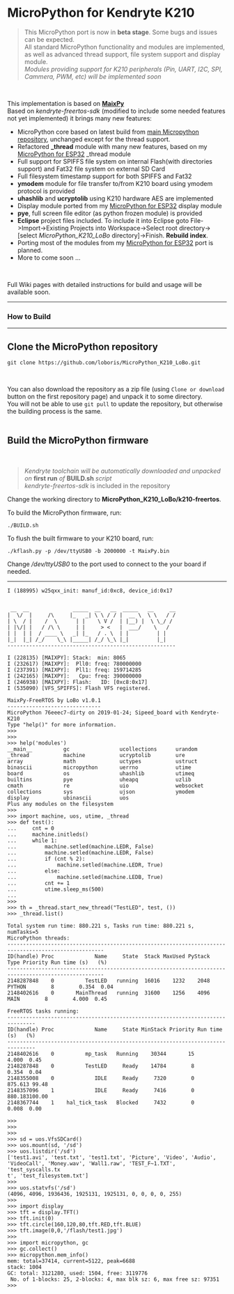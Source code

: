 # MicroPython for Kendryte K210


> This MicroPython port is now in **beta stage**. Some bugs and issues can be expected.<br>
> All standard MicroPython functionality and modules are implemented, as well as advanced thread support, file system support and display module.<br>
> *Modules providing support for K210 peripherals (Pin, UART, I2C, SPI, Cammera, PWM, etc) will be implemented soon*
> 

<br>

This implementation is based on [**MaixPy**](https://github.com/sipeed/MaixPy)<br>
Based on *kendryte-freertos-sdk* (modified to include some needed features not yet implemented) it brings many new features:

* MicroPython core based on latest build from [main Micropython repository](https://github.com/micropython/micropython), unchanged except for the thread support.
* Refactored **_thread** module with many new features, based on my [MicroPython for ESP32](https://github.com/loboris/MicroPython_ESP32_psRAM_LoBo/wiki/thread) _thread module
* Full support for SPIFFS file system on internal Flash(with directories support) and Fat32 file system on external SD Card
* Full filesystem timestamp support for both SPIFFS and Fat32
* **ymodem** module for file transfer to/from K210 board using ymodem protocol is provided
* **uhashlib** and **ucryptolib** using K210 hardware AES are implemented
* Display module ported from my [MicroPython for ESP32](https://github.com/loboris/MicroPython_ESP32_psRAM_LoBo/wiki/display) display module
* **pye**, full screen file editor (as python frozen module) is provided
* **Eclipse** project files included. To include it into Eclipse goto File->Import->Existing Projects into Workspace->Select root directory->[select *MicroPython_K210_LoBo* directory]->Finish. **Rebuild index**.
* Porting most of the modules from my [MicroPython for ESP32](https://github.com/loboris/MicroPython_ESP32_psRAM_LoBo/wiki) port is planned.
* More to come soon ...

<br>

Full Wiki pages with detailed instructions for build and usage will be available soon.

---

### How to Build

---

## Clone the MicroPython repository

```
git clone https://github.com/loboris/MicroPython_K210_LoBo.git
```

<br>

You can also download the repository as a zip file (using `Clone or download` button on the first repository page) and unpack it to some directory.<br>
You will not be able to use `git pull` to update the repository, but otherwise the building process is the same.
<br><br>

## Build the MicroPython firmware
<br>

> *Kendryte toolchain will be automatically downloaded and unpacked on* **first run** *of* **BUILD.sh** *script*<br>
> *kendryte-freertos-sdk* is included in the repository


Change the working directory to **MicroPython_K210_LoBo/k210-freertos**.

To build the MicroPython firmware, run:
```
./BUILD.sh
```

To flush the built firmware to your K210 board, run:
```
./kflash.py -p /dev/ttyUSB0 -b 2000000 -t MaixPy.bin
```

Change */dev/ttyUSB0* to the port used to connect to the your board if needed.

---

```
I (188995) w25qxx_init: manuf_id:0xc8, device_id:0x17


 __  __              _____  __   __  _____   __     __ 
|  \/  |     /\     |_   _| \ \ / / |  __ \  \ \   / /
| \  / |    /  \      | |    \ V /  | |__) |  \ \_/ / 
| |\/| |   / /\ \     | |     > <   |  ___/    \   /  
| |  | |  / ____ \   _| |_   / . \  | |         | |   
|_|  |_| /_/    \_\ |_____| /_/ \_\ |_|         |_|
------------------------------------------------------

I (228135) [MAIXPY]: Stack:  min: 8065
I (232617) [MAIXPY]:  Pll0: freq: 780000000
I (237391) [MAIXPY]:  Pll1: freq: 159714285
I (242165) [MAIXPY]:   Cpu: freq: 390000000
I (246938) [MAIXPY]: Flash:   ID: [0xc8:0x17]
I (535090) [VFS_SPIFFS]: Flash VFS registered.

MaixPy-FreeRTOS by LoBo v1.0.1
------------------------------
MicroPython 76eeec7-dirty on 2019-01-24; Sipeed_board with Kendryte-K210
Type "help()" for more information.
>>> 
>>> 
>>> help('modules')
__main__          gc                ucollections      urandom
_thread           machine           ucryptolib        ure
array             math              uctypes           ustruct
binascii          micropython       uerrno            utime
board             os                uhashlib          utimeq
builtins          pye               uheapq            uzlib
cmath             re                uio               websocket
collections       sys               ujson             ymodem
display           ubinascii         uos
Plus any modules on the filesystem
>>> 
>>> import machine, uos, utime, _thread
>>> def test():
...     cnt = 0
...     machine.initleds()
...     while 1:
...         machine.setled(machine.LEDR, False)
...         machine.setled(machine.LEDR, False)
...         if (cnt % 2):
...             machine.setled(machine.LEDR, True)
...         else:
...             machine.setled(machine.LEDB, True)
...         cnt += 1
...         utime.sleep_ms(500)
...
>>> 
>>> th = _thread.start_new_thread("TestLED", test, ())
>>> _thread.list()

Total system run time: 880.221 s, Tasks run time: 880.221 s, numTasks=5
MicroPython threads:
-----------------------------------------------------------------------------------------------------
ID(handle) Proc             Name     State  Stack MaxUsed PyStack    Type Priority Run time (s)   (%)
-----------------------------------------------------------------------------------------------------
2148287848    0          TestLED   running  16016    1232    2048  PYTHON        8        0.354  0.04
2148402616    0       MainThread   running  31600    1256    4096    MAIN        8        4.000  0.45

FreeRTOS tasks running:
-------------------------------------------------------------------------------
ID(handle) Proc             Name     State MinStack Priority Run time (s)   (%)
-------------------------------------------------------------------------------
2148402616    0          mp_task   Running    30344       15        4.000  0.45
2148287848    0          TestLED     Ready    14784        8        0.354  0.04
2148355008    0             IDLE     Ready     7320        0      875.613 99.48
2148357096    1             IDLE     Ready     7416        0      880.183100.00
2148367744    1    hal_tick_task   Blocked     7432        0        0.008  0.00

>>> 
>>> 
>>> 
>>> sd = uos.VfsSDCard()
>>> uos.mount(sd, '/sd')
>>> uos.listdir('/sd')
['test1.avi', 'test.txt', 'test1.txt', 'Picture', 'Video', 'Audio', 'VideoCall', 'Money.wav', 'Wall1.raw', 'TEST_F~1.TXT', 'test_syscalls.tx
t', 'test_filesystem.txt']
>>> 
>>> uos.statvfs('/sd')
(4096, 4096, 1936436, 1925131, 1925131, 0, 0, 0, 0, 255)
>>> 
>>> import display
>>> tft = display.TFT()
>>> tft.init(0)
>>> tft.circle(160,120,80,tft.RED,tft.BLUE)
>>> tft.image(0,0,'/flash/test1.jpg')
>>> 
>>> import micropython, gc
>>> gc.collect()
>>> micropython.mem_info()
mem: total=37414, current=5122, peak=6688
stack: 1004
GC: total: 3121280, used: 1504, free: 3119776
 No. of 1-blocks: 25, 2-blocks: 4, max blk sz: 6, max free sz: 97351
>>> 

```
